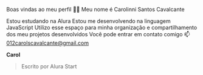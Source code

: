 Boas vindas ao meu perfil 💙💙
Meu nome é Carolinni Santos Cavalcante

Estou estudando na Alura
Estou me desenvolvendo na linguagem JavaScript
Utilizo esse espaço para minha organização e compartilhamento dos meu projetos desenvolvidos
Você pode entrar em contato comigo 📫
012carolscavalcante@gmail.com

**Carol**
> Escrito por Alura Start

